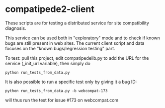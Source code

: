 compatipede2-client
===================

These scripts are for testing a distributed service for site compatibility diagnosis. 

This service can be used both in "exploratory" mode and to check if known bugs are still present in web sites. The current client script and data focuses on the "known bugs/regression testing" part.

To test: pull this project, edit compatipedelib.py to add the URL for the service (_init_url variable), then simply do 

    python run_tests_from_data.py

It is also possible to run a specific test only by giving it a bug ID:

    python run_tests_from_data.py -b webcompat-173

will thus run the test for issue #173 on webcompat.com
